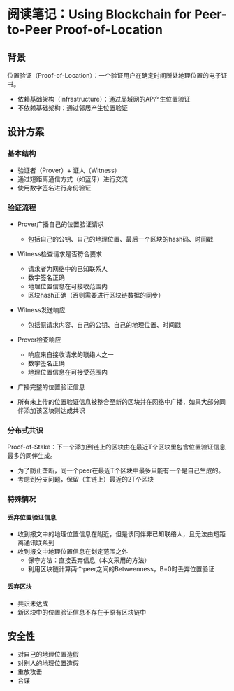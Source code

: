 # 阅读笔记：Using Blockchain for Peer-to-Peer Proof-of-Location

## 背景

位置验证（Proof-of-Location）：一个验证用户在确定时间所处地理位置的电子证书。

- 依赖基础架构（infrastructure）：通过局域网的AP产生位置验证
- 不依赖基础架构：通过邻居产生位置验证



## 设计方案

### 基本结构

- 验证者（Prover）+ 证人（Witness）
- 通过短距离通信方式（如蓝牙）进行交流
- 使用数字签名进行身份验证

### 验证流程

- Prover广播自己的位置验证请求
  - 包括自己的公钥、自己的地理位置、最后一个区块的hash码、时间戳
- Witness检查请求是否符合要求
  - 请求者为网络中的已知联系人
  - 数字签名正确
  - 地理位置信息在可接收范围内
  - 区块hash正确（否则需要进行区块链数据的同步）

- Witness发送响应
  - 包括原请求内容、自己的公钥、自己的地理位置、时间戳
- Prover检查响应
  - 响应来自接收请求的联络人之一
  - 数字签名正确
  - 地理位置信息在可接受范围内
- 广播完整的位置验证信息
- 所有未上传的位置验证信息被整合至新的区块并在网络中广播，如果大部分同伴添加该区块则达成共识

### 分布式共识

Proof-of-Stake：下一个添加到链上的区块由在最近T个区块里包含位置验证信息最多的同伴生成。

- 为了防止垄断，同一个peer在最近T个区块中最多只能有一个是自己生成的。
- 考虑到分支问题，保留（主链上）最近的2T个区块

### 特殊情况

#### 丢弃位置验证信息

- 收到报文中的地理位置信息在附近，但是该同伴非已知联络人，且无法由短距离通讯联系到
- 收到报文中地理位置信息在划定范围之外
  - 保守方法：直接丢弃信息（本文采用的方法）
  - 利用区块链计算两个peer之间的Betweenness，B=0时丢弃位置验证

#### 丢弃区块

- 共识未达成
- 新区块中的位置验证信息不存在于原有区块链中



## 安全性

- 对自己的地理位置造假
- 对别人的地理位置造假
- 重放攻击
- 合谋